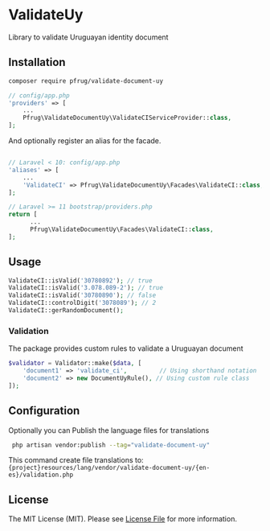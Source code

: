 # ValidateUy

Library to validate Uruguayan identity document

## Installation
``` sh
composer require pfrug/validate-document-uy
```

```php
// config/app.php
'providers' => [
    ...
    Pfrug\ValidateDocumentUy\ValidateCIServiceProvider::class,
];
```

And optionally register an alias for the facade.

```php

// Laravel < 10: config/app.php
'aliases' => [
    ...
    'ValidateCI' => Pfrug\ValidateDocumentUy\Facades\ValidateCI::class,
];

// Laravel >= 11 bootstrap/providers.php
return [
      ...
      Pfrug\ValidateDocumentUy\Facades\ValidateCI::class,
];
```

## Usage

```php
ValidateCI::isValid('30780892'); // true
ValidateCI::isValid('3.078.089-2'); // true
ValidateCI::isValid('30780890'); // false
ValidateCI::controlDigit('3078089'); // 2
ValidateCI::gerRandomDocument(); 
```

### Validation 
The package provides custom rules to validate a Uruguayan document
```php
$validator = Validator::make($data, [
    'document1' => 'validate_ci',         // Using shorthand notation
    'document2' => new DocumentUyRule(), // Using custom rule class    
]);
```

## Configuration

Optionally you can Publish the language files for translations

```sh
 php artisan vendor:publish --tag="validate-document-uy"
```

This command create file translations to: `{project}resources/lang/vendor/validate-document-uy/{en-es}/validation.php`

## License

The MIT License (MIT). Please see [License File](LICENSE.md) for more information.
